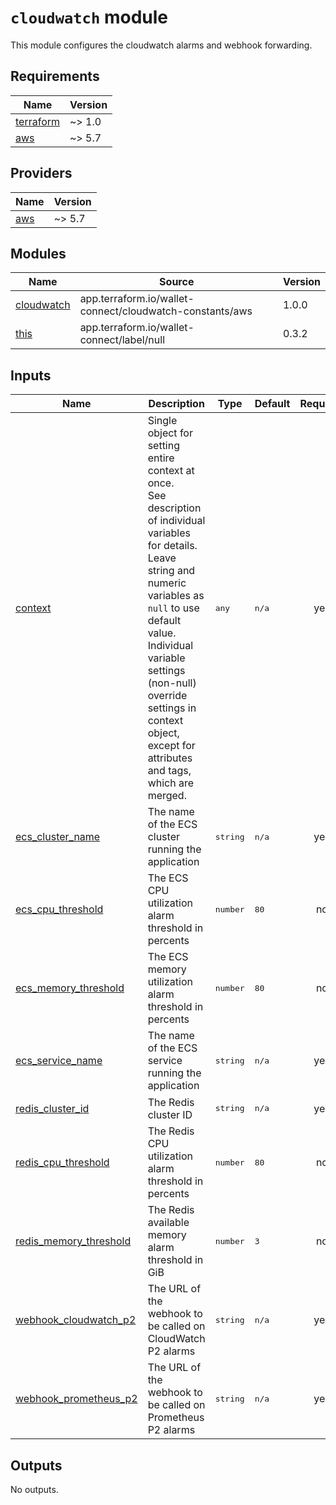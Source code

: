 # `cloudwatch` module

This module configures the cloudwatch alarms and webhook forwarding.

<!-- BEGIN_TF_DOCS -->

## Requirements

| Name | Version |
|------|---------|
| <a name="requirement_terraform"></a> [terraform](#requirement\_terraform) | ~> 1.0 |
| <a name="requirement_aws"></a> [aws](#requirement\_aws) | ~> 5.7 |
## Providers

| Name | Version |
|------|---------|
| <a name="provider_aws"></a> [aws](#provider\_aws) | ~> 5.7 |
## Modules

| Name | Source | Version |
|------|--------|---------|
| <a name="module_cloudwatch"></a> [cloudwatch](#module\_cloudwatch) | app.terraform.io/wallet-connect/cloudwatch-constants/aws | 1.0.0 |
| <a name="module_this"></a> [this](#module\_this) | app.terraform.io/wallet-connect/label/null | 0.3.2 |

## Inputs
| Name | Description | Type | Default | Required |
|------|-------------|------|---------|:--------:|
| <a name="input_context"></a> [context](#input\_context) | Single object for setting entire context at once.<br>See description of individual variables for details.<br>Leave string and numeric variables as `null` to use default value.<br>Individual variable settings (non-null) override settings in context object,<br>except for attributes and tags, which are merged. |  <pre lang="json">any</pre> |  <pre lang="json">n/a</pre> |  yes |
| <a name="input_ecs_cluster_name"></a> [ecs\_cluster\_name](#input\_ecs\_cluster\_name) | The name of the ECS cluster running the application |  <pre lang="json">string</pre> |  <pre lang="json">n/a</pre> |  yes |
| <a name="input_ecs_cpu_threshold"></a> [ecs\_cpu\_threshold](#input\_ecs\_cpu\_threshold) | The ECS CPU utilization alarm threshold in percents |  <pre lang="json">number</pre> |  <pre lang="json">80</pre> |  no |
| <a name="input_ecs_memory_threshold"></a> [ecs\_memory\_threshold](#input\_ecs\_memory\_threshold) | The ECS memory utilization alarm threshold in percents |  <pre lang="json">number</pre> |  <pre lang="json">80</pre> |  no |
| <a name="input_ecs_service_name"></a> [ecs\_service\_name](#input\_ecs\_service\_name) | The name of the ECS service running the application |  <pre lang="json">string</pre> |  <pre lang="json">n/a</pre> |  yes |
| <a name="input_redis_cluster_id"></a> [redis\_cluster\_id](#input\_redis\_cluster\_id) | The Redis cluster ID |  <pre lang="json">string</pre> |  <pre lang="json">n/a</pre> |  yes |
| <a name="input_redis_cpu_threshold"></a> [redis\_cpu\_threshold](#input\_redis\_cpu\_threshold) | The Redis CPU utilization alarm threshold in percents |  <pre lang="json">number</pre> |  <pre lang="json">80</pre> |  no |
| <a name="input_redis_memory_threshold"></a> [redis\_memory\_threshold](#input\_redis\_memory\_threshold) | The Redis available memory alarm threshold in GiB |  <pre lang="json">number</pre> |  <pre lang="json">3</pre> |  no |
| <a name="input_webhook_cloudwatch_p2"></a> [webhook\_cloudwatch\_p2](#input\_webhook\_cloudwatch\_p2) | The URL of the webhook to be called on CloudWatch P2 alarms |  <pre lang="json">string</pre> |  <pre lang="json">n/a</pre> |  yes |
| <a name="input_webhook_prometheus_p2"></a> [webhook\_prometheus\_p2](#input\_webhook\_prometheus\_p2) | The URL of the webhook to be called on Prometheus P2 alarms |  <pre lang="json">string</pre> |  <pre lang="json">n/a</pre> |  yes |
## Outputs

No outputs.


<!-- END_TF_DOCS -->
